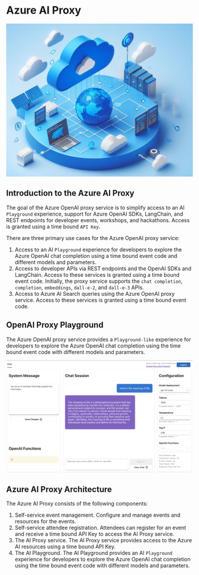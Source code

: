 # Azure AI Proxy

![](media/openai_proxy_banner.jpeg)

## Introduction to the Azure AI Proxy

The goal of the Azure OpenAI proxy service is to simplify access to an AI `Playground` experience, support for Azure OpenAI SDKs, LangChain, and REST endpoints for developer events, workshops, and hackathons. Access is granted using a time bound `API Key`.

There are three primary use cases for the Azure OpenAI proxy service:

1. Access to an AI `Playground` experience for developers to explore the Azure OpenAI chat completion using a time bound event code and different models and parameters.
2. Access to developer APIs via REST endpoints and the OpenAI SDKs and LangChain. Access to these services is granted using a time bound event code. Initially, the proxy service supports the `chat completion`, `completion`, `embeddings`, `dall-e-2`, and `dall-e-3` APIs.
3. Access to Azure AI Search queries using the Azure OpenAI proxy service. Access to these services is granted using a time bound event code.

## OpenAI Proxy Playground

The Azure OpenAI proxy service provides a `Playground-like` experience for developers to explore the Azure OpenAI chat completion using the time bound event code with different models and parameters.

![OpenAI Proxy Playground](media/openai_proxy_playground.png)

## Azure AI Proxy Architecture

The Azure AI Proxy consists of the following components:

1. Self-service event management. Configure and manage events and resources for the events.
1. Self-service attendee registration. Attendees can register for an event and receive a time bound API Key to access the AI Proxy service.
1. The AI Proxy service. The AI Proxy service provides access to the Azure AI resources using a time bound API Key.
1. The AI Playground. The AI Playground provides an AI `Playground` experience for developers to explore the Azure OpenAI chat completion using the time bound event code with different models and parameters.
